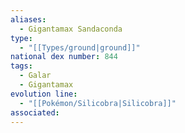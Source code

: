 ```yaml
---
aliases:
  - Gigantamax Sandaconda
type:
  - "[[Types/ground|ground]]"
national dex number: 844
tags:
  - Galar
  - Gigantamax
evolution line:
  - "[[Pokémon/Silicobra|Silicobra]]"
associated: 
---
```

